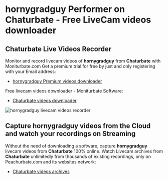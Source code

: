 # hornygradguy Performer on Chaturbate - Free LiveCam videos downloader

## Chaturbate Live Videos Recorder

Monitor and record livecam videos of **hornygradguy** from **Chaturbate** with Moniturbate.com
Get a premium trial for free by just and only registering with your Email address:
* [hornygradguy Premium videos downloader](https://moniturbate.com/request-demo-licence-key.html)

Free livecam videos downloader - Moniturbate Software:
* [Chaturbate videos downloader](https://moniturbate.com/moniturbate-download-software.html)

![hornygradguy livecam videos recorder](https://peachurnet.com/templates/moniturbate-software.png)


## Capture hornygradguy videos from the Cloud and watch your recordings on Streaming

Without the need of downloading a software, capture **hornygradguy** livecam videos from **Chaturbate** 100% online.
Watch Livecam archives from **Chaturbate** unlimitedly from thousands of existing recordings, only on Peachurbate.com and its websites network:
* [Chaturbate videos archives](https://peachurnet.com/)